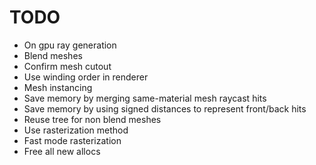 
# TODO
<!-- - On gpu sort -->
- On gpu ray generation
- Blend meshes
- Confirm mesh cutout
- Use winding order in renderer
- Mesh instancing
- Save memory by merging same-material mesh raycast hits
- Save memory by using signed distances to represent front/back hits
- Reuse tree for non blend meshes
- Use rasterization method
- Fast mode rasterization
- Free all new allocs